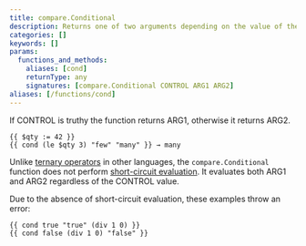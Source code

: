 ```yaml
---
title: compare.Conditional
description: Returns one of two arguments depending on the value of the control argument.
categories: []
keywords: []
params:
  functions_and_methods:
    aliases: [cond]
    returnType: any
    signatures: [compare.Conditional CONTROL ARG1 ARG2]
aliases: [/functions/cond]
---
```


If CONTROL is truthy the function returns ARG1, otherwise it returns ARG2.

```go-html-template
{{ $qty := 42 }}
{{ cond (le $qty 3) "few" "many" }} → many
```

Unlike [ternary operators] in other languages, the `compare.Conditional` function does not perform [short-circuit evaluation]. It evaluates both ARG1 and ARG2 regardless of the CONTROL value.

[short-circuit evaluation]: https://en.wikipedia.org/wiki/Short-circuit_evaluation
[ternary operators]: https://en.wikipedia.org/wiki/Ternary_conditional_operator

Due to the absence of short-circuit evaluation, these examples throw an error:

```go-html-template
{{ cond true "true" (div 1 0) }}
{{ cond false (div 1 0) "false" }}
```
